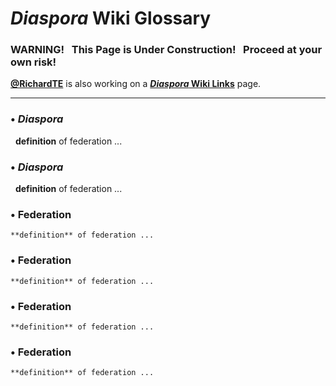 # _Diaspora_ Wiki Glossary

### WARNING! &nbsp; This Page is Under Construction! &nbsp; Proceed at your own risk!

**[@RichardTE](https://Diasp.org/u/richardte)** is also working on a **[_Diaspora_ Wiki Links](https://github.com/diaspora/diaspora/wiki/links)** page.

---

### • _Diaspora_
&nbsp; **definition** of federation ...

### • _Diaspora_
&nbsp; **definition** of federation ...

### • Federation
    **definition** of federation ...

### • Federation
    **definition** of federation ...

### • Federation
    **definition** of federation ...

### • Federation
    **definition** of federation ...


